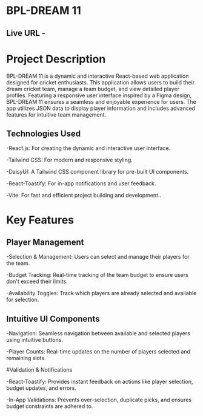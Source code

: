 # BPL-DREAM 11
## Live URL - 
# Project Description

BPL-DREAM 11 is a dynamic and interactive React-based web application designed for cricket enthusiasts. This application allows users to build their dream cricket team, manage a team budget, and view detailed player profiles. Featuring a responsive user interface inspired by a Figma design, BPL-DREAM 11 ensures a seamless and enjoyable experience for users. The app utilizes JSON data to display player information and includes advanced features for intuitive team management.

## Technologies Used
-React.js: For creating the dynamic and interactive user interface.

-Tailwind CSS: For modern and responsive styling.

-DaisyUI: A Tailwind CSS component library for pre-built UI components.

-React-Toastify: For in-app notifications and user feedback.

-Vite: For fast and efficient project building and development..

# Key Features

## Player Management

-Selection & Management: Users can select and manage their players for the team.

-Budget Tracking: Real-time tracking of the team budget to ensure users don't exceed their limits.

-Availability Toggles: Track which players are already selected and available for selection.

## Intuitive UI Components

-Navigation: Seamless navigation between available and selected players using intuitive buttons.

-Player Counts: Real-time updates on the number of players selected and remaining slots.

#Validation & Notifications

-React-Toastify: Provides instant feedback on actions like player selection, budget updates, and errors.

-In-App Validations: Prevents over-selection, duplicate picks, and ensures budget constraints are adhered to.